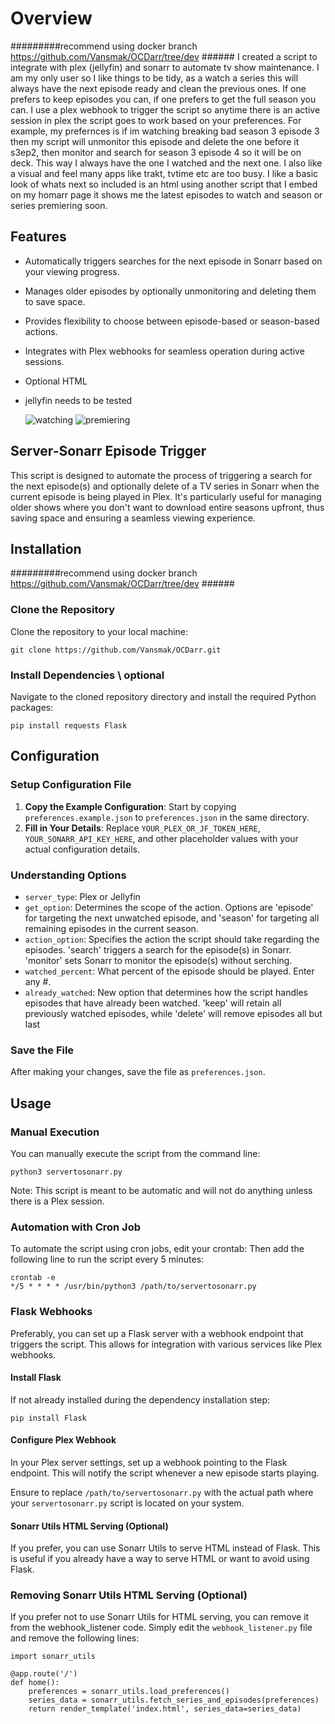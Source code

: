 # Overview
#########recommend using docker branch https://github.com/Vansmak/OCDarr/tree/dev ######
I created a script to integrate with plex (jellyfin) and sonarr to automate tv show maintenance.  I am my only user so I like things to be tidy, as a watch a series this will always have the next episode ready and clean the previous ones.  If one prefers to keep episodes you can, if one prefers to get the full season you can. I use a plex webhook to trigger the script so anytime there is an active session in plex the script goes to work based on your preferences.  For example, my prefernces is if im watching breaking bad season 3 episode 3 then my script will unmonitor this episode and delete the one before it s3ep2, then monitor and search for season 3 episode 4 so it will be on deck. This way I always have the one I watched and the next one.  I also like a visual and feel many apps like trakt, tvtime etc are too busy. I like a basic look of whats next so included is an html using another script that I embed on my homarr page it shows me the latest episodes to watch and season or series premiering soon. 
## Features
- Automatically triggers searches for the next episode in Sonarr based on your viewing progress.
- Manages older episodes by optionally unmonitoring and deleting them to save space.
- Provides flexibility to choose between episode-based or season-based actions.
- Integrates with Plex webhooks for seamless operation during active sessions.
- Optional HTML
- jellyfin needs to be tested
  
  ![watching](https://github.com/Vansmak/tidiarr/assets/16037573/068af13e-de0a-4b65-848e-bb709eb27a1d) ![premiering](https://github.com/Vansmak/tidiarr/assets/16037573/80483a6a-22f5-424d-8bd5-3586d2224d5d)


## Server-Sonarr Episode Trigger  
This script is designed to automate the process of triggering a search for the next episode(s) and optionally delete of a TV series in Sonarr when the current episode is being played in Plex. It's particularly useful for managing older shows where you don't want to download entire seasons upfront, thus saving space and ensuring a seamless viewing experience.

## Installation
#########recommend using docker branch https://github.com/Vansmak/OCDarr/tree/dev ######
### Clone the Repository
Clone the repository to your local machine:
```
git clone https://github.com/Vansmak/OCDarr.git

```
### Install Dependencies \ optional
Navigate to the cloned repository directory and install the required Python packages:

```
pip install requests Flask
```

## Configuration

### Setup Configuration File
1. **Copy the Example Configuration**: Start by copying `preferences.example.json` to `preferences.json` in the same directory.
2. **Fill in Your Details**: Replace `YOUR_PLEX_OR_JF_TOKEN_HERE`, `YOUR_SONARR_API_KEY_HERE`, and other placeholder values with your actual configuration details.

### Understanding Options
- `server_type`: Plex or Jellyfin
- `get_option`: Determines the scope of the action. Options are 'episode' for targeting the next unwatched episode, and 'season' for targeting all remaining episodes in the current season.
- `action_option`: Specifies the action the script should take regarding the episodes. 'search' triggers a search for the episode(s) in Sonarr. 'monitor' sets Sonarr to monitor the episode(s) without serching.
- `watched_percent`: What percent of the episode should be played. Enter any #.
- `already_watched`: New option that determines how the script handles episodes that have already been watched. 'keep' will retain all previously watched episodes, while 'delete' will remove episodes all but last
### Save the File
After making your changes, save the file as `preferences.json`.

## Usage

### Manual Execution
You can manually execute the script from the command line:
```
python3 servertosonarr.py

```
Note: This script is meant to be automatic and will not do anything unless there is a Plex session.

### Automation with Cron Job
To automate the script using cron jobs, edit your crontab:
Then add the following line to run the script every 5 minutes:
```
crontab -e
*/5 * * * * /usr/bin/python3 /path/to/servertosonarr.py

```

### Flask Webhooks
Preferably, you can set up a Flask server with a webhook endpoint that triggers the script. This allows for integration with various services like Plex webhooks.

#### Install Flask
If not already installed during the dependency installation step:
```
pip install Flask
```

#### Configure Plex Webhook
In your Plex server settings, set up a webhook pointing to the Flask endpoint. This will notify the script whenever a new episode starts playing.

Ensure to replace `/path/to/servertosonarr.py` with the actual path where your `servertosonarr.py` script is located on your system.

#### Sonarr Utils HTML Serving (Optional)
If you prefer, you can use Sonarr Utils to serve HTML instead of Flask. This is useful if you already have a way to serve HTML or want to avoid using Flask.

### Removing Sonarr Utils HTML Serving (Optional)
If you prefer not to use Sonarr Utils for HTML serving, you can remove it from the webhook_listener code. Simply edit the `webhook_listener.py` file and remove the following lines:

```
import sonarr_utils
```
```
@app.route('/')
def home():
    preferences = sonarr_utils.load_preferences()
    series_data = sonarr_utils.fetch_series_and_episodes(preferences)
    return render_template('index.html', series_data=series_data)
```
